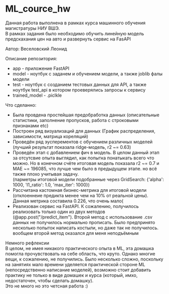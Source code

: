 # ML_cource_hw
Данная работа выполнена в рамках курса машинного обучения магистратуры НИУ ВШЭ.<br/>
В рамках задания было необходимо обучить линейную модель предскахания цен на авто и развернуть сервис на FasAPI<p/>
Автор: Веселовский Леонид<p>

Описание репозитория:<br/>
* app - приложение FastAPI
* model - ноутбук с заданем и обучением модели, а также joblib фалы модели
* test - ноутбук с созданием тестовых данных для API, а также ноутбук test_api в котором проеверялись запросы к сервису
* trained_model - .piclkle

Что сделанно:
* Была провдена простейшая предобработка данных (описательные статистики, заполнение пропусков, работа с строковыми признаками etc)
* Построен ряд визуализаций для данных (График распределения, зависимости, матрица кореляций)
* Проведён ряд эусперементов с обучением различных моделей (лучший результат показала ridge-модель, r2 ~= 0.63)
* Проведён этап с добавлением фич в модель. В целом данный этап за отсутсвие опыта выглядил, как попытка понатыкать всего что можно. Но в конечном счёте итоговая модель показала r2 ~= 0.7 и MAE ~= 196085, что лучше чем было в предыдущем этапе. но всё также плохо учитывая задачу.<br/>
  (парметры итоговой модели подобранные через GridSearch: {'alpha': 1000, 'l1_ratio': 1.0, 'max_iter': 1000})
* Рассчитана кастомная бизнес-метрика для итоговой модели (отклоеннеие предикта менее чем на 10% от реальной цены). Данная метрика составила 0.226, что очень мало(
* Реализован сервис на FastAPI. К сожалению, получилось реализовать только один из двух методов (@app.post("/predict_item"). Второй метод с использование .csv данных не получилось нормально прописать. Было предпринято несколько попыток написать костыли, но даже так не получилось. вообщем второй метод оказался для меня неподъёмным

Немного рефлексии<br/>
В целом, не имея никакого практического опыта в ML, эта домашка помогла прочувствовать на себе область, что круто. Однако многие вещи, к сожалению, не получились. Было несколько сложно, поскольку на занятиях мало времени уделяется практической стороне ML (непосредственно написание моделей), возможно стоит добавить практику не только в виде домашек и курса (который, имхо, недостаточен, чтобы сделать домашку).<br/>
Это не много но это четсная работа :) 
